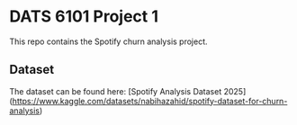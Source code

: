 # DATS 6101 Project 1
This repo contains the Spotify churn analysis project.

## Dataset
The dataset can be found here:
[Spotify Analysis Dataset 2025] (https://www.kaggle.com/datasets/nabihazahid/spotify-dataset-for-churn-analysis)